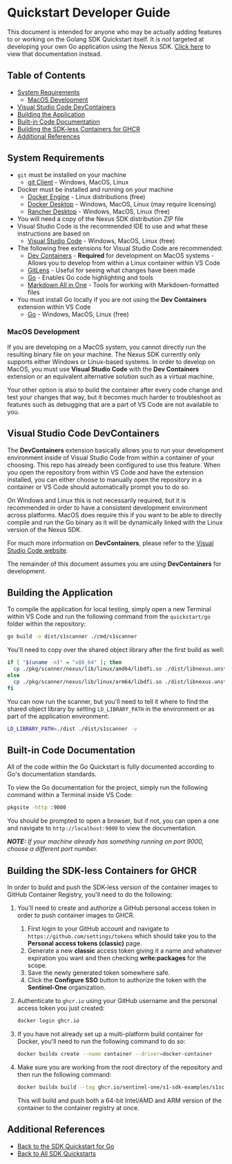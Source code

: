 # Quickstart Developer Guide <!-- omit in toc -->

This document is intended for anyone who may be actually adding features to or working on the Golang SDK Quickstart itself.  It is _not_ targeted at developing your own Go application using the Nexus SDK. [Click here](./app-developer.md) to view that documentation instead.

## Table of Contents <!-- omit in toc -->

- [System Requirements](#system-requirements)
  - [MacOS Development](#macos-development)
- [Visual Studio Code DevContainers](#visual-studio-code-devcontainers)
- [Building the Application](#building-the-application)
- [Built-in Code Documentation](#built-in-code-documentation)
- [Building the SDK-less Containers for GHCR](#building-the-sdk-less-containers-for-ghcr)
- [Additional References](#additional-references)

## System Requirements

- `git` must be installed on your machine
  - [git Client](https://git-scm.com/downloads) - Windows, MacOS, Linux
- Docker must be installed and running on your machine
  - [Docker Engine](https://docs.docker.com/engine/install/) - Linux distributions (free)
  - [Docker Desktop](https://docs.docker.com/desktop/) - Windows, MacOS, Linux (may require licensing)
  - [Rancher Desktop](https://rancherdesktop.io/) - Windows, MacOS, Linux (free)
- You will need a copy of the Nexus SDK distribution ZIP file
- Visual Studio Code is the recommended IDE to use and what these instructions are based on
  - [Visual Studio Code](https://code.visualstudio.com/) - Windows, MacOS, Linux (free)
- The following free extensions for Visual Studio Code are recommended:
  - [Dev Containers](https://marketplace.visualstudio.com/items?itemName=ms-vscode-remote.remote-containers) - **Required** for development on MacOS systems - Allows you to develop from within a Linux container within VS Code
  - [GitLens](https://marketplace.visualstudio.com/items?itemName=eamodio.gitlens) - Useful for seeing what changes have been made
  - [Go](https://marketplace.visualstudio.com/items?itemName=golang.go) - Enables Go code highlighting and tools
  - [Markdown All in One](https://marketplace.visualstudio.com/items?itemName=yzhang.markdown-all-in-one) - Tools for working with Markdown-formatted files
- You must install Go locally if you are not using the **Dev Containers** extension within VS Code
  - [Go](https://go.dev/dl/) - Windows, MacOS, Linux (free)

### MacOS Development

If you are developing on a MacOS system, you cannot directly run the resulting binary file on your machine.  The Nexus SDK currently only supports either Windows or Linux-based systems.  In order to develop on MacOS, you must use **Visual Studio Code** with the **Dev Containers** extension or an equivalent alternative solution such as a virtual machine.

Your other option is also to build the container after every code change and test your changes that way, but it becomes much harder to troubleshoot as features such as debugging that are a part of VS Code are not available to you.

## Visual Studio Code DevContainers

The **DevContainers** extension basically allows you to run your development environment inside of Visual Studio Code from within a container of your choosing.  This repo has already been configured to use this feature.  When you open the repository from within VS Code and have the extension installed, you can either choose to manually open the repository in a container or VS Code should automatically prompt you to do so.

On Windows and Linux this is not necessarily required, but it is recommended in order to have a consistent development environment across platforms.  MacOS does require this if you want to be able to directly compile and run the Go binary as it will be dynamically linked with the Linux version of the Nexus SDK.

For much more information on **DevContainers**, please refer to the [Visual Studio Code website](https://code.visualstudio.com/docs/devcontainers/containers).

The remainder of this document assumes you are using **DevContainers** for development.

## Building the Application

To compile the application for local testing, simply open a new Terminal within VS Code and run the following command from the `quickstart/go` folder within the repository:

```sh
go build -o dist/s1scanner ./cmd/s1scanner
```

You'll need to copy over the shared object library after the first build as well:

```sh
if [ "$(uname -m)" = "x86_64" ]; then
  cp ./pkg/scanner/nexus/lib/linux/amd64/libdfi.so ./dist/libnexus.unstripped.so
else
  cp ./pkg/scanner/nexus/lib/linux/arm64/libdfi.so ./dist/libnexus.unstripped.so
fi
```

You can now run the scanner, but you'll need to tell it where to find the shared object library by setting `LD_LIBRARY_PATH` in the environment or as part of the application environment:

```sh
LD_LIBRARY_PATH=./dist ./dist/s1scanner -v
```

## Built-in Code Documentation

All of the code within the Go Quickstart is fully documented according to Go's documentation standards. 

To view the Go documentation for the project, simply run the following command within a Terminal inside VS Code:

```sh
pkgsite -http :9000
```

You should be prompted to open a browser, but if not, you can open a one and navigate to `http://localhost:9000` to view the documentation.

_**NOTE:** If your machine already has something running on port 9000, choose a different port number._

## Building the SDK-less Containers for GHCR

In order to build and push the SDK-less version of the container images to GitHub Container Registry, you'll need to do the following:

1. You'll need to create and authorize a GitHub personal access token in order to push container images to GHCR.
   1. First login to your GitHub account and navigate to `https://github.com/settings/tokens` which should take you to the **Personal access tokens (classic)** page.
   2. Generate a new **classic** access token giving it a name and whatever expiration you want and then checking **write:packages** for the scope.
   3. Save the newly generated token somewhere safe.
   4. Click the **Configure SSO** button to authorize the token with the **Sentinel-One** organization.
1. Authenticate to `ghcr.io` using your GitHub username and the personal access token you just created:
   
   ```sh
   docker login ghcr.io
   ```

1. If you have not already set up a multi-platform build container for Docker, you'll need to run the following command to do so:
   
   ```sh
   docker buildx create --name container --driver=docker-container
   ```

1. Make sure you are working from the root directory of the repository and then run the following command:

   ```sh
   docker buildx build --tag ghcr.io/sentinel-one/s1-sdk-examples/s1scanner-go:latest --platform linux/arm64,linux/amd64 --builder container --push -f ./quickstart/go/build/Dockerfile.nosdk .
   ```

   This will build and push both a 64-bit Intel/AMD and ARM version of the container to the container registry at once.

## Additional References

- [Back to the SDK Quickstart for Go](../README.md)
- [Back to All SDK Quickstarts](../../README.md)
  